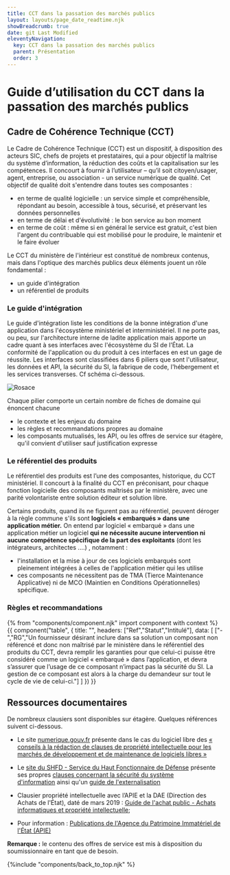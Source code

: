 ```yaml
---
title: CCT dans la passation des marchés publics
layout: layouts/page_date_readtime.njk
showBreadcrumb: true
date: git Last Modified
eleventyNavigation:
  key: CCT dans la passation des marchés publics
  parent: Présentation
  order: 3
---
```


# Guide d’utilisation du CCT dans la passation des marchés publics

## <a name="CCT">Cadre de Cohérence Technique (CCT)</a>

Le Cadre de Cohérence Technique (CCT) est un dispositif, à disposition des acteurs SIC, chefs de projets et prestataires, qui a pour objectif la maîtrise du système d’information, la réduction des coûts et la capitalisation sur les compétences. Il concourt à fournir à l’utilisateur – qu’il soit citoyen/usager, agent, entreprise, ou association - un service numérique de qualité. Cet objectif de qualité doit s'entendre dans toutes ses composantes :

- en terme de qualité logicielle : un service simple et compréhensible, répondant au besoin, accessible à tous, sécurisé, et préservant les données personnelles
- en terme de délai et d'évolutivité : le bon service au bon moment
- en terme de coût : même si en général le service est gratuit, c'est bien l'argent du contribuable qui est mobilisé pour le produire, le maintenir et le faire évoluer

Le CCT du ministère de l'intérieur est constitué de nombreux contenus, mais dans l'optique des marchés publics deux éléments jouent un rôle fondamental :

- un guide d'intégration
- un référentiel de produits


### <a name="GI">Le guide d'intégration</a>

Le guide d'intégration liste les conditions de la bonne intégration d'une application dans l'écosystème ministériel et interministériel. Il ne porte pas, ou peu, sur l'architecture interne de ladite application mais apporte un cadre quant à ses interfaces avec l'écosystème du SI de l'État. La conformité de l'application ou du produit à ces interfaces en est un gage de réussite. Les interfaces sont classifiées dans 6 piliers que sont l'utilisateur, les données et API, la sécurité du SI, la fabrique de code, l'hébergement et les services transverses. Cf schéma ci-dessous.

![Rosace](/img/CommandePubliquesAutres.png/)

Chaque pilier comporte un certain nombre de fiches de domaine qui énoncent chacune

- le contexte et les enjeux du domaine
- les règles et recommandations propres au domaine
- les composants mutualisés, les API, ou les offres de service sur étagère, qu'il convient d'utiliser sauf justification expresse

### <a name="Prod">Le référentiel des produits</a>

Le référentiel des produits est l’une des composantes, historique, du CCT ministériel. Il concourt à la finalité du CCT en préconisant, pour chaque fonction logicielle des composants maîtrisés par le ministère, avec une parité volontariste entre solution éditeur et solution libre.

Certains produits, quand ils ne figurent pas au référentiel, peuvent déroger à la règle commune s'ils sont **logiciels « embarqués » dans une application métier.** On entend par logiciel « embarqué » dans une application métier un logiciel **qui ne nécessite aucune intervention ni aucune compétence spécifique de la part des exploitants** (dont les intégrateurs, architectes ....) , notamment :

- l'installation et la mise à jour de ces logiciels embarqués sont pleinement intégrées à celles de l'application métier qui les utilise
- ces composants ne nécessitent pas de TMA (Tierce Maintenance Applicative) ni de MCO (Maintien en Conditions Opérationnelles) spécifique.

### <a name="Regl">Règles et recommandations</a>


{% from "components/component.njk" import component with context %}
{{ component("table", {
    title: "",
    headers: ["Ref","Statut","Intitulé"],
    data: [
      ["-","RG","Un fournisseur désirant inclure dans sa solution un composant non référencé et donc non maîtrisé par le ministère dans le référentiel des produits du CCT, devra remplir les garanties pour que celui-ci puisse être considéré comme un logiciel « embarqué » dans l’application, et devra s’assurer que l’usage de ce composant n’impact pas la sécurité du SI. La gestion de ce composant est alors à la charge du demandeur sur tout le cycle de vie de celui-ci."]
    ]
}) }}


## <a name="Doc">Ressources documentaires</a>

De nombreux clausiers sont disponibles sur étagère. Quelques références suivent ci-dessous.

- Le site [numerique.gouv.fr](https://www.numerique.gouv.fr/) présente dans le cas du logiciel libre des [« conseils à la rédaction de clauses de propriété intellectuelle pour les marchés de développement et de maintenance de logiciels libres »](https://www.economie.gouv.fr/apie/actualites/conseils-redaction-clauses-propriete-intellectuelle)
  
- Le [site du SHFD - Service du Haut Fonctionnaire de Défense](http://ssi.minint.fr) présente ses propres [clauses concernant la sécurité du système d'information](http://ssi.minint.fr/index.php/clauses-de-securite-dans-les-marches) ainsi qu'un [guide de l'externalisation](http://ssi.minint.fr/files/referentiel_SSI/SSI_global/Guide_externalisation_V_1_0-1.pdf)
  
- Clausier propriété intellectuelle avec l’APIE et la DAE (Direction des Achats de l'État), daté de mars 2019 : [Guide de l'achat public - Achats informatiques et propriété intellectuelle](https://www.economie.gouv.fr/files/files/directions_services/dae/doc/Guide_PII_web.pdf);
  
- Pour information : [Publications de l'Agence du Patrimoine Immatériel de l'État (APIE)](https://www.economie.gouv.fr/apie/publications)

**Remarque :** le contenu des offres de service est mis à disposition du soumissionnaire en tant que de besoin.



{%include "components/back_to_top.njk" %}